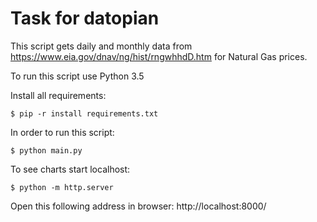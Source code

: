 # Task for datopian

This script gets daily and monthly data from https://www.eia.gov/dnav/ng/hist/rngwhhdD.htm for Natural Gas prices.

To run this script use Python 3.5

Install all requirements:
```
$ pip -r install requirements.txt
```

In order to run this script: 
```
$ python main.py
```

To see charts start localhost: 
```
$ python -m http.server
```
Open this following address in browser: http://localhost:8000/

